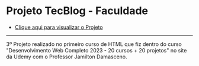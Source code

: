 # Projeto TecBlog - Faculdade
* [Clique aqui para visualizar o Projeto](https://gustavocarmomendes.github.io/Projetos-De-Cursos/Projeto%20TecBlog%20-%20Udemy/)
***
3º Projeto realizado no primeiro curso de HTML que fiz dentro do curso "Desenvolvimento Web Completo 2023 - 20 cursos + 20 projetos" no site da Udemy com o Professor Jamilton Damasceno.
